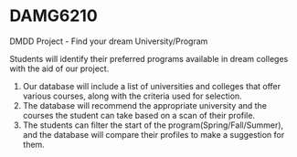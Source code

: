 # DAMG6210
DMDD Project - Find your dream University/Program

Students will identify their preferred programs available in dream colleges with the aid of our project.
1. Our database will include a list of universities and colleges that offer various courses, along with the criteria used for selection.
2. The database will recommend the appropriate university and the courses the student can take based on a scan of their profile.
3. The students can filter the start of the program(Spring/Fall/Summer), and the database will compare their profiles to make a suggestion for them.
